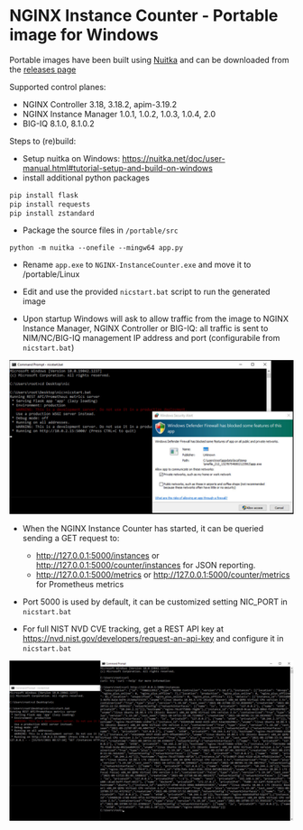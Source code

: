 # NGINX Instance Counter - Portable image for Windows

Portable images have been built using [Nuitka](https://nuitka.net/) and can be downloaded from the [releases page](https://github.com/fabriziofiorucci/NGINX-InstanceCounter/releases)

Supported control planes:

 -  NGINX Controller 3.18, 3.18.2, apim-3.19.2
 -  NGINX Instance Manager 1.0.1, 1.0.2, 1.0.3, 1.0.4, 2.0
 -  BIG-IQ 8.1.0, 8.1.0.2

Steps to (re)build:

- Setup nuitka on Windows: https://nuitka.net/doc/user-manual.html#tutorial-setup-and-build-on-windows
- install additional python packages

```
pip install flask
pip install requests
pip install zstandard
```

- Package the source files in `/portable/src`

```
python -m nuitka --onefile --mingw64 app.py
```

- Rename `app.exe` to `NGINX-InstanceCounter.exe` and move it to /portable/Linux

- Edit and use the provided `nicstart.bat` script to run the generated image

- Upon startup Windows will ask to allow traffic from the image to NGINX Instance Manager, NGINX Controller or BIG-IQ: all traffic is sent to NIM/NC/BIG-IQ management IP address and port (configurabile from `nicstart.bat`)

<img src="/portable/Windows/images/portable-windows.1.jpg"/>

- When the NGINX Instance Counter has started, it can be queried sending a GET request to:
  - http://127.0.0.1:5000/instances or http://127.0.0.1:5000/counter/instances for JSON reporting.
  - http://127.0.0.1:5000/metrics or http://127.0.0.1:5000/counter/metrics for Prometheus metrics 

- Port 5000 is used by default, it can be customized setting NIC_PORT in `nicstart.bat`
- For full NIST NVD CVE tracking, get a REST API key at https://nvd.nist.gov/developers/request-an-api-key and configure it in `nicstart.bat`

<img src="/portable/Windows/images/portable-windows.2.jpg"/>
